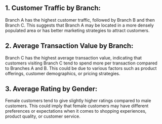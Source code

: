 ## 1. Customer Traffic by Branch:

Branch A has the highest customer traffic, followed by Branch B and then Branch C. This suggests that Branch A may be located in a more densely populated area or has better marketing strategies to attract customers.

## 2. Average Transaction Value by Branch:

Branch C has the highest average transaction value, indicating that customers visiting Branch C tend to spend more per transaction compared to Branches A and B. This could be due to various factors such as product offerings, customer demographics, or pricing strategies.

## 3. Average Rating by Gender:

Female customers tend to give slightly higher ratings compared to male customers. This could imply that female customers may have different preferences or expectations when it comes to shopping experiences, product quality, or customer service.
